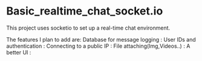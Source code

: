 # Basic_realtime_chat_socket.io

This project uses socketio to set up a real-time chat environment.

The features I plan to add are:
Database for message logging : 
User IDs and authentication  :
Connecting to a public IP    :
File attaching(Img,Videos..) :
A better UI                  :
